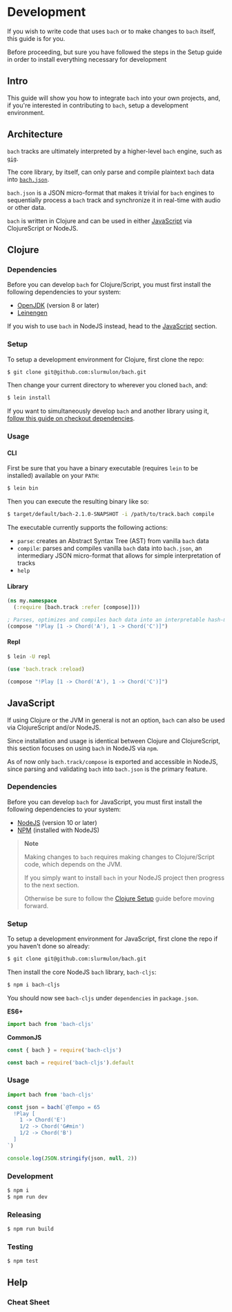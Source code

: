 # Development

If you wish to write code that uses `bach` or to make changes to `bach` itself, this guide is for you.

Before proceeding, but sure you have followed the steps in the Setup guide in order to install everything necessary for development

## Intro

This guide will show you how to integrate `bach` into your own projects, and, if you're interested in contributing to `bach`, setup a development environment.

## Architecture

`bach` tracks are ultimately interpreted by a higher-level `bach` engine, such as [`gig`](https://github.com/slurmulon/gig).

The core library, by itself, can only parse and compile plaintext `bach` data into [`bach.json`](https://github.com/slurmulon/bach-json-schema).

`bach.json` is a JSON micro-format that makes it trivial for `bach` engines to sequentially process a `bach` track and synchronize it in real-time with audio or other data.

`bach` is written in Clojure and can be used in either [JavaScript](/dev#javascript) via ClojureScript or NodeJS.

## Clojure

### Dependencies

Before you can develop `bach` for Clojure/Script, you must first install the following dependencies to your system:

 - [OpenJDK](https://openjdk.java.net/install/) (version 8 or later)
 - [Leinengen](https://leiningen.org/#install)

If you wish to use `bach` in NodeJS instead, head to the [JavaScript](#javascript) section.

### Setup

To setup a development environment for Clojure, first clone the repo:

```sh
$ git clone git@github.com:slurmulon/bach.git
```

Then change your current directory to wherever you cloned `bach`, and:

```sh
$ lein install
```

If you want to simultaneously develop `bach` and another library using it, [follow this guide on checkout dependencies](https://github.com/technomancy/leiningen/blob/master/doc/TUTORIAL.md#checkout-dependencies).

### Usage

#### CLI

First be sure that you have a binary executable (requires `lein` to be installed) available on your `PATH`:

```sh
$ lein bin
```

Then you can execute the resulting binary like so:

```sh
$ target/default/bach-2.1.0-SNAPSHOT -i /path/to/track.bach compile
```

The executable currently supports the following actions:

- `parse`: creates an Abstract Syntax Tree (AST) from vanilla `bach` data
- `compile`: parses and compiles vanilla `bach` data into `bach.json`, an intermediary JSON micro-format that allows for simple interpretation of tracks
- `help`

#### Library

```clojure
(ns my.namespace
  (:require [bach.track :refer [compose]]))

; Parses, optimizes and compiles bach data into an interpretable hash-map
(compose "!Play [1 -> Chord('A'), 1 -> Chord('C')]")
```

#### Repl

```sh
$ lein -U repl
```

```clojure
(use 'bach.track :reload)

(compose "!Play [1 -> Chord('A'), 1 -> Chord('C')]")
```

## JavaScript

If using Clojure or the JVM in general is not an option, `bach` can also be used via ClojureScript and/or NodeJS.

Since installation and usage is identical between Clojure and ClojureScript, this section focuses on using `bach` in NodeJS via `npm`.

As of now only `bach.track/compose` is exported and accessible in NodeJS, since parsing and validating `bach` into `bach.json` is the primary feature.

### Dependencies

Before you can develop `bach` for JavaScript, you must first install the following dependencies to your system:

 - [NodeJS](https://nodejs.org/en/download/) (version 10 or later)
 - [NPM](https://npmjs.com) (installed with NodeJS)

> **Note**
>
> Making changes to `bach` requires making changes to Clojure/Script code, which depends on the JVM.
>
> If you simply want to install `bach` in your NodeJS project then progress to the next section.
>
> Otherwise be sure to follow the [Clojure Setup](#setup) guide before moving forward.

### Setup

To setup a development environment for JavaScript, first clone the repo if you haven't done so already:

```sh
$ git clone git@github.com:slurmulon/bach.git
```

Then install the core NodeJS `bach` library, `bach-cljs`:


```sh
$ npm i bach-cljs
```

You should now see `bach-cljs` under `dependencies` in `package.json`.

**ES6+**
```js
import bach from 'bach-cljs'
```

**CommonJS**

```js
const { bach } = require('bach-cljs')
```

```js
const bach = require('bach-cljs').default
```

### Usage

```js
import bach from 'bach-cljs'

const json = bach(`@Tempo = 65
  !Play [
    1 -> Chord('E')
    1/2 -> Chord('G#min')
    1/2 -> Chord('B')
  ]
`)

console.log(JSON.stringify(json, null, 2))
```

### Development

```sh
$ npm i
$ npm run dev
```

### Releasing

```sh
$ npm run build
```

### Testing

```sh
$ npm test
```

## Help

### Cheat Sheet
